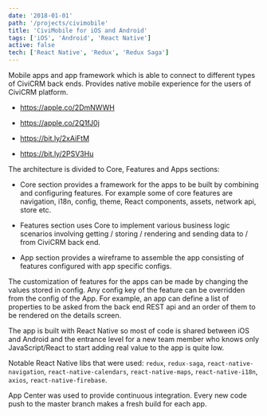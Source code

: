 ```yaml
---
date: '2018-01-01'
path: '/projects/civimobile'
title: 'CiviMobile for iOS and Android'
tags: ['iOS', 'Android', 'React Native']
active: false
tech: ['React Native', 'Redux', 'Redux Saga']
---
```


Mobile apps and app framework which is able to connect to different types of CiviCRM back ends. Provides native mobile experience for the users of CiviCRM platform.

* https://apple.co/2DmNWWH

* https://apple.co/2Q1fJ0j

* https://bit.ly/2xAiFtM

* https://bit.ly/2PSV3Hu

The architecture is divided to Core, Features and Apps sections:

* Core section provides a framework for the apps to be built by combining and configuring features. For example some of core features are navigation, i18n, config, theme, React components, assets, network api, store etc.

* Features section uses Core to implement various business logic scenarios involving getting / storing / rendering and sending data to / from CiviCRM back end.

* App section provides a wireframe to assemble the app consisting of features configured with app specific configs.

The customization of features for the apps can be made by changing the values stored in config. Any config key of the feature can be overridden from the config of the App. For example, an app can define a list of properties to be asked from the back end REST api and an order of them to be rendered on the details screen.

The app is built with React Native so most of code is shared between iOS and Android and the entrance level for a new team member who knows only JavaScript/React to start adding real value to the app is quite low.

Notable React Native libs that were used: `redux`, `redux-saga`, `react-native-navigation`, `react-native-calendars`, `react-native-maps`, `react-native-i18n`, `axios`, `react-native-firebase`.

App Center was used to provide continuous integration. Every new code push to the master branch makes a fresh build for each app.
